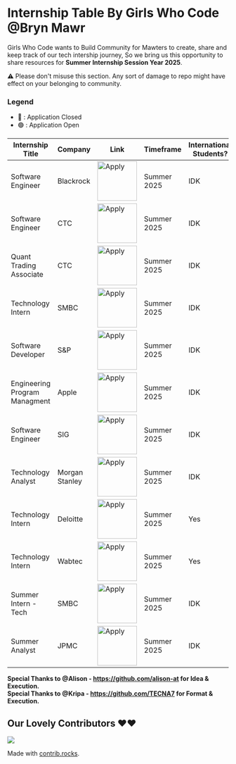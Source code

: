 # Internship Table By Girls Who Code @Bryn Mawr

Girls Who Code wants to Build Community for Mawters to create, share and keep track of our tech intership journey, So we bring us this opportunity to share resources for **Summer Internship Session Year 2025**.

:warning: Please don't misuse this section. Any sort of damage to repo might have effect on your belonging to community.

### Legend
 - 🔴 : Application Closed
 - 🟢 : Application Open


|Internship Title| Company | Link | Timeframe | International Students? | Industry | Academic Year| Application Status|
|----------------|---------|------|-----------|-------------------------|----------|--------------|-------------------|
|Software Engineer | Blackrock |   <a href="https://blackrock.tal.net/vx/lang-en-GB/mobile-0/brand-3/xf-1aa1a96c5ba3/candidate/so/pm/1/pl/1/opp/8163-2025-Summer-Internship-Program-AMERS/en-GB "><img src="https://i.imgur.com/eE1fXzS.png" width="90" alt="Apply"> </a>| Summer 2025 | IDK | Finance | Juniors | 🟢 |
|Software Engineer | CTC |   <a href="https://job-boards.greenhouse.io/chicagotradingcampushiring/jobs/4392240005?gh_src=d3efc0195us"><img src="https://i.imgur.com/eE1fXzS.png" width="90" alt="Apply"> </a>| Summer 2025 | IDK | Finance | Juniors | 🟢 |
|Quant Trading Associate | CTC |   <a href="https://job-boards.greenhouse.io/chicagotradingcampushiring/jobs/4449951005?gh_src=7c550c905us"><img src="https://i.imgur.com/eE1fXzS.png" width="90" alt="Apply"> </a>| Summer 2025 | IDK | Finance | Juniors | 🟢 |
|Technology Intern| SMBC | <a href="https://smbc.recsolu.com/jobs/TrJqhrC8kmTyGlBA4Q5GRg?job_board_id=eaXXV_6DqjCnE-NZ7B8R6A"><img src="https://i.imgur.com/eE1fXzS.png" width="90" alt="Apply"> | Summer 2025 | IDK | Banking | Juniors |  🟢 |
| Software Developer | S&P | <a href="https://careers.spglobal.com/jobs/294222?lang=en-us"><img src="https://i.imgur.com/eE1fXzS.png" width="90" alt="Apply"> </a> | Summer 2025 | IDK | finance |       | 🔴 | 
| Engineering Program Managment | Apple | <a href="https://jobs.apple.com/en-us/details/200554358/engineering-program-management-internships?team=STDNT"><img src="https://i.imgur.com/eE1fXzS.png" width="90" alt="Apply"> </a>| Summer 2025 | IDK | Technology |       | 🟢  | 
| Software Engineer | SIG | <a href="https://careers.sig.com/job/8218/Software-Engineering-Internship-Summer-2025"><img src="https://i.imgur.com/eE1fXzS.png" width="90" alt="Apply"> </a> |Summer 2025 | IDK | Finance | Junior/Senior  | 🟢  | 
| Technology Analyst | Morgan Stanley | <a href="https://www.morganstanley.com/careers/students-graduates/opportunities/17133" ><img src="https://i.imgur.com/eE1fXzS.png" width="90" alt="Apply"> </a> | Summer 2025 | IDK | Banking | Any | 🟢  | 
| Technology Intern| Deloitte | <a href="https://apply.deloitte.com/careers/JobDetail/Deloitte-Technology-US-Intern-Summer-2025/189827"><img src="https://i.imgur.com/eE1fXzS.png" width="90" alt="Apply"> | Summer 2025 | Yes | Consulting | Any | 🟢  | 
| Technology Intern | Wabtec | <a href="https://wabtec.wd1.myworkdayjobs.com/en-US/wabtec_careers/job/Erie-PA/Summer-2025-Digital-Internship_R0088443?q=intern&workerSubType=f6b08751ef07108b4852106afce50210" ><img src="https://i.imgur.com/eE1fXzS.png" width="90" alt="Apply"> </a> | Summer 2025 | Yes | Infrastructure | Sophomore, Junior, Senior | 🟢  | 
|Summer Intern - Tech | SMBC |   <a href="https://smbc.recsolu.com/jobs/8FBhKClcYLHBpHM9olKJZw?job_board_id=eaXXV_6DqjCnE-NZ7B8R6A"><img src="https://i.imgur.com/eE1fXzS.png" width="90" alt="Apply"> </a>| Summer 2025 | IDK | Banking | Juniors | 🟢 |
|Summer Analyst | JPMC |   <a href="https://jpmc.fa.oraclecloud.com/hcmUI/CandidateExperience/en/sites/CX_1001/job/210521949"><img src="https://i.imgur.com/eE1fXzS.png" width="90" alt="Apply"> </a>| Summer 2025 | IDK | Finance | Juniors | 🟢 |



















**Special Thanks to @Alison - https://github.com/alison-at for Idea & Execution.** <br>
**Special Thanks to @Kripa - https://github.com/TECNA7 for Format & Execution.**


## Our Lovely Contributors ❤️❤️
<a href="https://github.com/GirlsWhoCodeBrynMawr/Internships-2025/graphs/contributors">
  <img src="https://contrib.rocks/image?repo=GirlsWhoCodeBrynMawr/Internships-2025" />
</a>

Made with [contrib.rocks](https://contrib.rocks).
